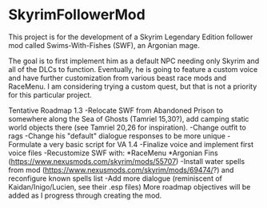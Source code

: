# SkyrimFollowerMod
This project is for the development of a Skyrim Legendary Edition
follower mod called Swims-With-Fishes (SWF), an Argonian mage.

The goal is to first implement him as a default NPC needing only Skyrim
and all of the DLCs to function. Eventually, he is going to feature a
custom voice and have further customization from various beast race mods and
RaceMenu. I am considering trying a custom quest, but that is not a priority
for this particular project.

Tentative Roadmap
1.3
	-Relocate SWF from Abandoned Prison to somewhere along the Sea of Ghosts (Tamriel 15,30?),
	add camping static world objects there (see Tamriel 20,26 for inspiration).
	-Change outfit to rags
	-Change his "default" dialogue responses to be more unique
	-Formulate a very basic script for VA
1.4
	-Finalize voice and implement first voice files
	-Recustomize SWF with:
		*RaceMenu
		*Argonian Fins (https://www.nexusmods.com/skyrim/mods/55707)
	-Install water spells from mod (https://www.nexusmods.com/skyrim/mods/69474/?) and reconfigure known spells list
	-Add more dialogue (reminiscent of Kaidan/Inigo/Lucien, see their .esp files)
More roadmap objectives will be added as I progress through creating the mod.